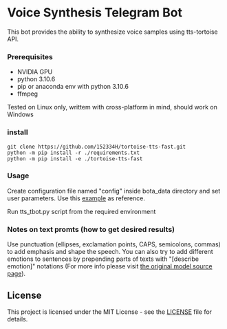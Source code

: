 # Voice Synthesis Telegram Bot
This bot provides the ability to synthesize voice samples using tts-tortoise API.
### Prerequisites
 * NVIDIA GPU
 * python 3.10.6
 * pip or anaconda env with python 3.10.6
 * ffmpeg
 
Tested on Linux only, writtem with cross-platform in mind, should work on Windows
### install
```
git clone https://github.com/152334H/tortoise-tts-fast.git
python -m pip install -r ./requirements.txt
python -m pip install -e ./tortoise-tts-fast
```

### Usage
Create configuration file named "config" inside bota_data directory
and set user parameters. Use this [example](bot_data/config_example) as reference.

Run tts_tbot.py script from the required environment

### Notes on text promts (how to get desired results)
Use punctuation (ellipses, exclamation points, CAPS, semicolons, commas) to add emphasis and shape the speech.
You can also try to add different emotions to sentences by prepending parts of texts with "[describe emotion]" 
notations (For more info please visit [the original model source page](https://github.com/neonbjb/tortoise-tts)).

## License
This project is licensed under the MIT License - see the [LICENSE](LICENSE) file for details.
